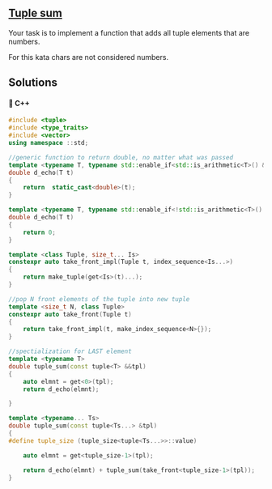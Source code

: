 ## [Tuple sum](https://www.codewars.com/kata/58602cd3ef06546bb7000152)

Your task is to implement a function that adds all tuple elements that are numbers.

For this kata chars are not considered numbers.


## Solutions
#### 🧠 C++
```c++
#include <tuple>
#include <type_traits>
#include <vector>
using namespace ::std;

//generic function to return double, no matter what was passed
template <typename T, typename std::enable_if<std::is_arithmetic<T>() && !is_same<T, char>()>::type* = nullptr>
double d_echo(T t)
{
	return  static_cast<double>(t);
}

template <typename T, typename std::enable_if<!std::is_arithmetic<T>() || is_same<T, char>()>::type* = nullptr>
double d_echo(T t)
{
	return 0;
}

template <class Tuple, size_t... Is>
constexpr auto take_front_impl(Tuple t, index_sequence<Is...>)
{
    return make_tuple(get<Is>(t)...);
}

//pop N front elements of the tuple into new tuple
template <size_t N, class Tuple>
constexpr auto take_front(Tuple t)
{
    return take_front_impl(t, make_index_sequence<N>{});
}

//spectialization for LAST element
template <typename T>
double tuple_sum(const tuple<T> &&tpl)
{
	auto elmnt = get<0>(tpl);
	return d_echo(elmnt);

}

template <typename... Ts>
double tuple_sum(const tuple<Ts...> &tpl)
{
#define tuple_size (tuple_size<tuple<Ts...>>::value)

	auto elmnt = get<tuple_size-1>(tpl);

	return d_echo(elmnt) + tuple_sum(take_front<tuple_size-1>(tpl));
}


```
